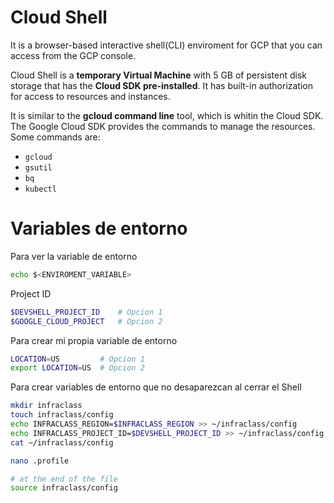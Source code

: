# Cloud Shell

It is a browser-based interactive shell(CLI) enviroment for GCP that you can access from the GCP console.

Cloud Shell is a **temporary Virtual Machine** with 5 GB of persistent disk storage that has the **Cloud SDK pre-installed**. It has built-in authorization for access to resources and instances.

It is similar to the **gcloud command line** tool, which is whitin the Cloud SDK. The Google Cloud SDK provides the commands to manage the resources. Some commands are:

- `gcloud`
- `gsutil`
- `bq`
- `kubectl`


# Variables de entorno

Para ver la variable de entorno

```sh
echo $<ENVIROMENT_VARIABLE>
```

Project ID

```sh
$DEVSHELL_PROJECT_ID    # Opcion 1
$GOOGLE_CLOUD_PROJECT   # Opcion 2
```

Para crear mi propia variable de entorno

```sh
LOCATION=US         # Opcion 1
export LOCATION=US  # Opcion 2
```

Para crear variables de entorno que no desaparezcan al cerrar el Shell

```sh
mkdir infraclass
touch infraclass/config
echo INFRACLASS_REGION=$INFRACLASS_REGION >> ~/infraclass/config
echo INFRACLASS_PROJECT_ID=$DEVSHELL_PROJECT_ID >> ~/infraclass/config
cat ~/infraclass/config
```
```sh
nano .profile

# at the end of the file
source infraclass/config
```

